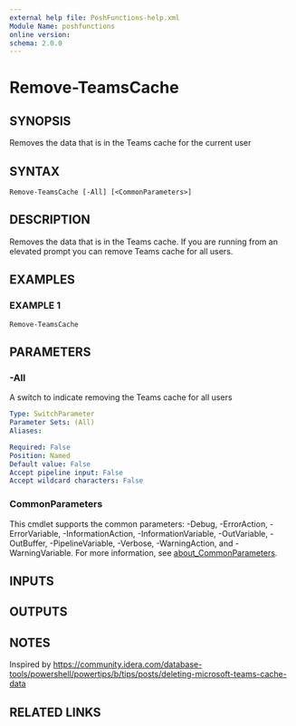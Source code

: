 ```yaml
---
external help file: PoshFunctions-help.xml
Module Name: poshfunctions
online version:
schema: 2.0.0
---
```


# Remove-TeamsCache

## SYNOPSIS
Removes the data that is in the Teams cache for the current user

## SYNTAX

```
Remove-TeamsCache [-All] [<CommonParameters>]
```

## DESCRIPTION
Removes the data that is in the Teams cache.
If you are running from an elevated prompt you can remove Teams cache for all users.

## EXAMPLES

### EXAMPLE 1
```
Remove-TeamsCache
```

## PARAMETERS

### -All
A switch to indicate removing the Teams cache for all users

```yaml
Type: SwitchParameter
Parameter Sets: (All)
Aliases:

Required: False
Position: Named
Default value: False
Accept pipeline input: False
Accept wildcard characters: False
```

### CommonParameters
This cmdlet supports the common parameters: -Debug, -ErrorAction, -ErrorVariable, -InformationAction, -InformationVariable, -OutVariable, -OutBuffer, -PipelineVariable, -Verbose, -WarningAction, and -WarningVariable. For more information, see [about_CommonParameters](http://go.microsoft.com/fwlink/?LinkID=113216).

## INPUTS

## OUTPUTS

## NOTES
Inspired by https://community.idera.com/database-tools/powershell/powertips/b/tips/posts/deleting-microsoft-teams-cache-data

## RELATED LINKS
